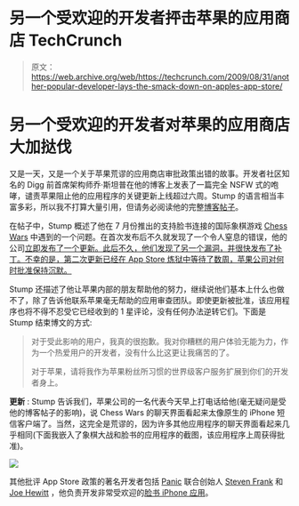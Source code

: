 # 另一个受欢迎的开发者抨击苹果的应用商店 TechCrunch

> 原文：<https://web.archive.org/web/https://techcrunch.com/2009/08/31/another-popular-developer-lays-the-smack-down-on-apples-app-store/>

# 另一个受欢迎的开发者对苹果的应用商店大加挞伐

又是一天，又是一个关于苹果荒谬的应用商店审批政策出错的故事。开发者社区知名的 Digg 前首席架构师乔·斯坦普在他的博客上发表了一篇完全 NSFW 式的咆哮，谴责苹果阻止他的应用程序的关键更新上线超过六周。Stump 的语言相当丰富多彩，所以我不打算大量引用，但请务必阅读他的完整[博客帖子](https://web.archive.org/web/20221207191434/http://www.joestump.net/2009/08/pass-the-lubricant-as-were-getting-fucked-by-apple-too.html)。

在帖子中，Stump 概述了他在 7 月份推出的支持脸书连接的国际象棋游戏 [Chess Wars](https://web.archive.org/web/20221207191434/http://www.beta.techcrunch.com/2009/07/20/joe-stumps-blunder-move-introduces-chess-wars-for-iphone/) 中遇到的一个问题。在首次发布后不久就发现了一个令人窒息的错误，他的公司[立即发布了一个更新。此后不久，他们发现了另一个漏洞，并很快发布了补丁。不幸的是，第二次更新已经在 App Store 炼狱中等待了数周，苹果公司对何时批准保持沉默。](https://web.archive.org/web/20221207191434/http://blundermove.com/)

Stump 还描述了他让苹果内部的朋友帮助他的努力，继续说他们基本上什么也做不了，除了告诉他联系苹果毫无帮助的应用审查团队。即使更新被批准，该应用程序也将不得不忍受它已经收到的 1 星评论，没有任何办法逆转它们。下面是 Stump 结束博文的方式:

> 对于受此影响的用户，我真的很抱歉。我对你糟糕的用户体验无能为力，作为一个热爱用户的开发者，没有什么比这更让我痛苦的了。
> 
> 对于苹果，请将我作为苹果粉丝所习惯的世界级客户服务扩展到你们的开发者身上。

**更新** : Stump 告诉我们，苹果公司的一名代表今天早上打电话给他(毫无疑问是受他的博客帖子的影响)，说 Chess Wars 的聊天界面看起来太像原生的 iPhone 短信客户端了。当然，这完全是荒谬的，因为许多其他应用程序的聊天界面看起来几乎相同(下面我嵌入了象棋大战和脸书的应用程序的截图，该应用程序上周获得批准)。

![](img/d7e431c34ed43614839b1a5e60dcbc9f.png)

其他批评 App Store 政策的著名开发者包括 [Panic](https://web.archive.org/web/20221207191434/http://www.panic.com/) 联合创始人 [Steven Frank](https://web.archive.org/web/20221207191434/http://www.beta.techcrunch.com/2009/07/30/fed-up-a-popular-mac-developer-quits-the-iphone/) 和 [Joe Hewitt](https://web.archive.org/web/20221207191434/http://www.beta.techcrunch.com/2009/08/24/facebook-app-developer-to-apple-tear-down-this-app-store-wall/) ，他负责开发非常受欢迎的[脸书 iPhone 应用](https://web.archive.org/web/20221207191434/http://www.beta.techcrunch.com/2009/08/27/worth-the-wait-new-facebook-iphone-app-sneaks-in-some-last-minute-changes/)。